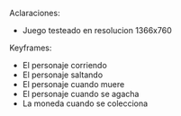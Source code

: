 Aclaraciones:
            <ul>
                        <li>Juego testeado en resolucion 1366x760</li>
            </ul>
Keyframes:
            <ul>
                        <li>El personaje corriendo</li>
                        <li>El personaje saltando</li>
                        <li>El personaje cuando muere</li>
                        <li>El personaje cuando se agacha</li>
                        <li>La moneda cuando se colecciona</li>
            </ul>
